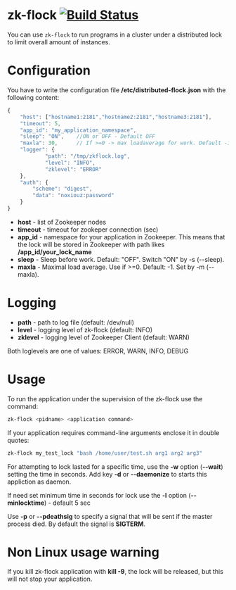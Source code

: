 zk-flock  [![Build Status](https://travis-ci.org/noxiouz/python-flock.svg?branch=master)](https://travis-ci.org/noxiouz/python-flock)
========

You can use `zk-flock` to run programs in a cluster under a distributed lock to limit overall amount of instances.

Configuration
=============

You have to write the configuration file **/etc/distributed-flock.json** with the following content:
```js
{
    "host": ["hostname1:2181","hostname2:2181","hostname3:2181"],
    "timeout": 5,
    "app_id": "my_application_namespace",
    "sleep": "ON",    //ON or OFF - Default OFF
    "maxla": 30,      // If >=0 -> max loadaverage for work. Default -1
    "logger": {
            "path": "/tmp/zkflock.log",
            "level": "INFO",
            "zklevel": "ERROR"
    },
    "auth": {
        "scheme": "digest",
        "data": "noxiouz:password"
    }
}
```
 * **host** - list of Zookeeper nodes
 * **timeout** - timeout for zookeper connection (sec)
 * **app_id** - namespace for your application in Zookeeper. This means that the lock will be stored
                in Zookeeper with path likes **/app_id/your_lock_name**
 * **sleep** - Sleep before work. Default: "OFF". Switch "ON" by -s (--sleep).
 * **maxla** - Maximal load average. Use if >=0. Default: -1. Set by -m (--maxla).

Logging
=======

* **path** - path to log file (default: /dev/null)
* **level** - logging level of zk-flock (default: INFO)
* **zklevel** - logging level of Zookeeper Client (default: WARN)

Both loglevels are one of values: ERROR, WARN, INFO, DEBUG

Usage
=====

To run the application under the supervision of the zk-flock use the command:
```bash
zk-flock <pidname> <application command>
```

If your application requires command-line arguments enclose it in double quotes:
```bash
zk-flock my_test_lock "bash /home/user/test.sh arg1 arg2 arg3"
```

For attempting to lock lasted for a specific time, use the **-w** option (**--wait**) setting the time in seconds.
Add key **-d** or **--daemonize** to starts this appliction as daemon.

If need set minimum time in seconds for lock use the **-l** option (**--minlocktime**) - default 5 sec

Use **-p** or **--pdeathsig** to specify a signal that will be sent if the master process died. By default the signal is **SIGTERM**.

Non Linux usage warning
=======================

If you kill zk-flock application with **kill -9**, the lock will be released, but this will not stop your application.
